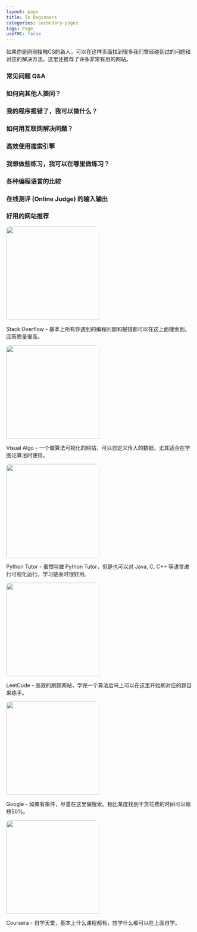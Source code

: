 ```yaml
---
layout: page
title: To Beginners
categories: secondary-pages
tags: Page
useTOC: false
---
```


如果你是刚刚接触CS的新人，可以在这样页面找到很多我们曾经碰到过的问题和对应的解决方法。这里还推荐了许多非常有用的网站。

### **常见问题 Q&A**

<div class="horizontal-grid-box">
    <div class="grid-page-card" onClick="window.location.href='{{ site.baseurl }}/2021/02/01/How-to-ask-Questions.html'">
        <h3>如何向其他人提问？</h3>
    </div>
    <div class="grid-page-card" onclick="window.location.href='{{ site.baseurl }}/2021/02/21/How-to-read-Exceptions.html'">
        <h3>我的程序报错了，我可以做什么？</h3>
    </div>
    <div class="grid-page-card" onclick="window.location.href='{{ site.baseurl }}/2021/03/01/How-to-find-info.html'">
        <h3>如何用互联网解决问题？</h3>
    </div>
    <div class="grid-page-card" onclick="window.location.href='{{ site.baseurl }}/2021/07/01/Use-search-engine-wisely.html'">
        <h3>高效使用搜索引擎</h3>
    </div>
    <div class="grid-page-card" onclick="window.location.href='{{ site.baseurl }}/2021/03/01/Where-to-exercise.html'">
        <h3>我想做些练习，我可以在哪里做练习？</h3>
    </div>
    <div class="grid-page-card" onclick="window.location.href='{{ site.baseurl }}/2021/02/27/Languages-Compare.html'">
        <h3>各种编程语言的比较</h3>
    </div>
    <div class="grid-page-card" onclick="window.location.href='{{ site.baseurl }}/2021/05/03/Online-Judge-IO.html'">
        <h3>在线测评 (Online Judge) 的输入输出</h3>
    </div>
</div>


### **好用的网站推荐**

<div class="horizontal-flex-container">
    <div class="round-card">
        <img src="https://i.loli.net/2021/03/09/Zbsh7nXyEKrdiBa.png" width="250px" style="border-radius: 10px 10px 0 0">
        <p>Stack Overflow - 基本上所有你遇到的编程问题和报错都可以在这上面搜索到。回答质量很高。</p>
    </div>
    <div class="round-card">
        <img src="https://gitee.com/MarkYutianChen/mark-markdown-imagebed/raw/master/20210309072218.png" width="250px" style="border-radius: 10px 10px 0 0">
        <p>Visual Algo - 一个做算法可视化的网站，可以自定义传入的数据。尤其适合在学图论算法时使用。</p>
    </div>
    <div class="round-card">
        <img src="https://gitee.com/MarkYutianChen/mark-markdown-imagebed/raw/master/20210309072630.png" width="250px" style="border-radius: 10px 10px 0 0">
        <p>Python Tutor - 虽然叫做 Python Tutor，但是也可以对 Java, C, C++ 等语言进行可视化运行。学习链表时很好用。</p>
    </div>
    <div class="round-card">
        <img src="https://gitee.com/MarkYutianChen/mark-markdown-imagebed/raw/master/20210309072906.png" width="250px" style="border-radius: 10px 10px 0 0">
        <p>LeetCode - 高效的刷题网站，学完一个算法后马上可以在这里开始刷对应的题目来练手。</p>
    </div>
    <div class="round-card">
        <img src="https://gitee.com/MarkYutianChen/mark-markdown-imagebed/raw/master/20210309073141.png" width="250px" style="border-radius: 10px 10px 0 0">
        <p>Google - 如果有条件，尽量在这里做搜索。相比某度找到干货花费的时间可以缩短50%。</p>
    </div>
	<div class="round-card">
        <img src="https://gitee.com/MarkYutianChen/mark-markdown-imagebed/raw/master/20210309073651.png" width="250px" style="border-radius: 10px 10px 0 0">
        <p>Coursera - 自学天堂，基本上什么课程都有，想学什么都可以在上面自学。</p>
    </div>
    
</div>